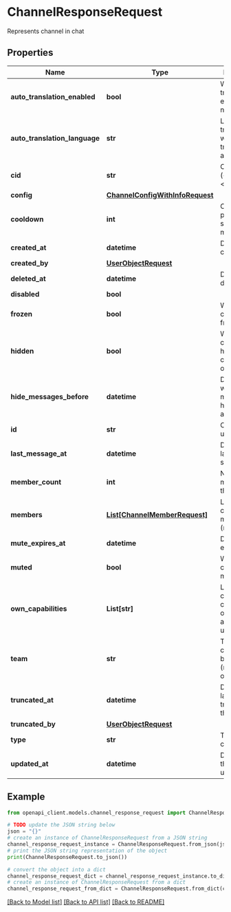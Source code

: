 # ChannelResponseRequest

Represents channel in chat

## Properties

Name | Type | Description | Notes
------------ | ------------- | ------------- | -------------
**auto_translation_enabled** | **bool** | Whether auto translation is enabled or not | [optional] 
**auto_translation_language** | **str** | Language to translate to when auto translation is active | [optional] 
**cid** | **str** | Channel CID (&lt;type&gt;:&lt;id&gt;) | [optional] 
**config** | [**ChannelConfigWithInfoRequest**](ChannelConfigWithInfoRequest.md) |  | [optional] 
**cooldown** | **int** | Cooldown period after sending each message | [optional] 
**created_at** | **datetime** | Date/time of creation | [optional] 
**created_by** | [**UserObjectRequest**](UserObjectRequest.md) |  | [optional] 
**deleted_at** | **datetime** | Date/time of deletion | [optional] 
**disabled** | **bool** |  | [optional] 
**frozen** | **bool** | Whether channel is frozen or not | [optional] 
**hidden** | **bool** | Whether this channel is hidden by current user or not | [optional] 
**hide_messages_before** | **datetime** | Date since when the message history is accessible | [optional] 
**id** | **str** | Channel unique ID | [optional] 
**last_message_at** | **datetime** | Date of the last message sent | [optional] 
**member_count** | **int** | Number of members in the channel | [optional] 
**members** | [**List[ChannelMemberRequest]**](ChannelMemberRequest.md) | List of channel members (max 100) | [optional] 
**mute_expires_at** | **datetime** | Date of mute expiration | [optional] 
**muted** | **bool** | Whether this channel is muted or not | [optional] 
**own_capabilities** | **List[str]** | List of channel capabilities of authenticated user | [optional] 
**team** | **str** | Team the channel belongs to (multi-tenant only) | [optional] 
**truncated_at** | **datetime** | Date of the latest truncation of the channel | [optional] 
**truncated_by** | [**UserObjectRequest**](UserObjectRequest.md) |  | [optional] 
**type** | **str** | Type of the channel | [optional] 
**updated_at** | **datetime** | Date/time of the last update | [optional] 

## Example

```python
from openapi_client.models.channel_response_request import ChannelResponseRequest

# TODO update the JSON string below
json = "{}"
# create an instance of ChannelResponseRequest from a JSON string
channel_response_request_instance = ChannelResponseRequest.from_json(json)
# print the JSON string representation of the object
print(ChannelResponseRequest.to_json())

# convert the object into a dict
channel_response_request_dict = channel_response_request_instance.to_dict()
# create an instance of ChannelResponseRequest from a dict
channel_response_request_from_dict = ChannelResponseRequest.from_dict(channel_response_request_dict)
```
[[Back to Model list]](../README.md#documentation-for-models) [[Back to API list]](../README.md#documentation-for-api-endpoints) [[Back to README]](../README.md)


